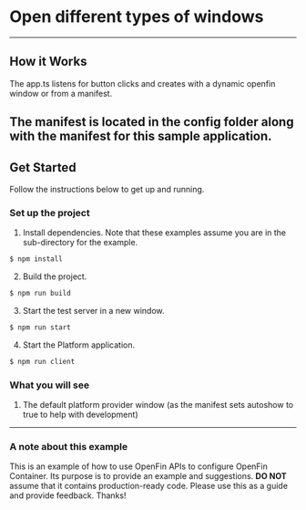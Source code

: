 # Open different types of windows

---

## How it Works

The app.ts listens for button clicks and creates with a dynamic openfin window or from a manifest. 

The manifest is located in the config folder along with the manifest for this sample application.
---

## Get Started

Follow the instructions below to get up and running.

### Set up the project

1. Install dependencies. Note that these examples assume you are in the sub-directory for the example.

```bash
$ npm install
```

2. Build the project.

```bash
$ npm run build
```

3. Start the test server in a new window.

```bash
$ npm run start
```

4. Start the Platform application.

```bash
$ npm run client
```

### What you will see

1. The default platform provider window (as the manifest sets autoshow to true to help with development)

---

### A note about this example

This is an example of how to use OpenFin APIs to configure OpenFin Container. Its purpose is to provide an example and suggestions. **DO NOT** assume that it contains production-ready code. Please use this as a guide and provide feedback. Thanks!
